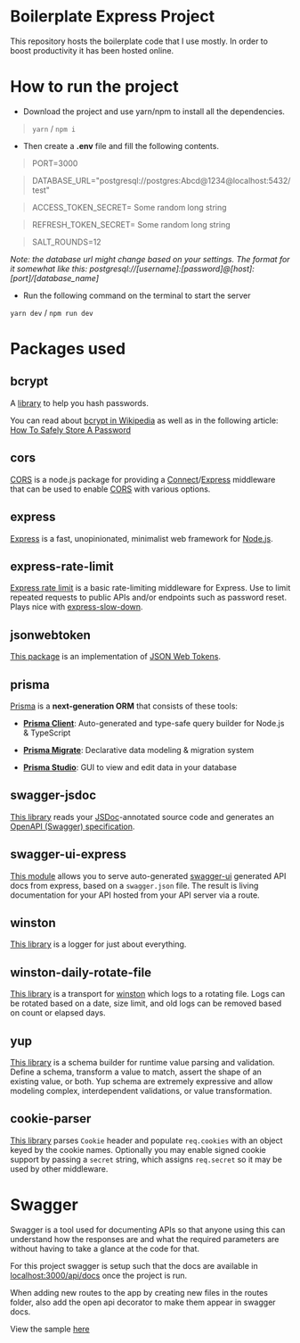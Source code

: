 # Boilerplate Express Project

This repository hosts the boilerplate code that I use mostly. In order to boost productivity it has been hosted online.

# How to run the project

- Download the project and use yarn/npm to install all the dependencies.

> `yarn` / `npm i`

- Then create a **.env** file and fill the following contents.

> PORT=3000

> DATABASE_URL="postgresql://postgres:Abcd@1234@localhost:5432/test"

> ACCESS_TOKEN_SECRET= Some random long string

> REFRESH_TOKEN_SECRET= Some random long string

> SALT_ROUNDS=12

_Note: the database url might change based on your settings. The format for it somewhat like this: postgresql://[username]:[password]@[host]:[port]/[database_name]_

- Run the following command on the terminal to start the server

`yarn dev` / `npm run dev`

# Packages used

## bcrypt

A [library](https://www.npmjs.com/package/bcrypt) to help you hash passwords.

You can read about [bcrypt in Wikipedia](https://en.wikipedia.org/wiki/Bcrypt) as well as in the following article: [How To Safely Store A Password](http://codahale.com/how-to-safely-store-a-password/)

## cors

[CORS](https://www.npmjs.com/package/cors) is a node.js package for providing a [Connect](http://www.senchalabs.org/connect/)/[Express](http://expressjs.com/) middleware that can be used to enable [CORS](http://en.wikipedia.org/wiki/Cross-origin_resource_sharing) with various options.

## express

[Express](https://www.npmjs.com/package/express) is a fast, unopinionated, minimalist web framework for [Node.js](http://nodejs.org/).

## express-rate-limit

[Express rate limit](https://github.com/express-rate-limit/express-rate-limit) is a basic rate-limiting middleware for Express. Use to limit repeated requests to public APIs and/or endpoints such as password reset. Plays nice with [express-slow-down](https://www.npmjs.com/package/express-slow-down).

## jsonwebtoken

[This package](https://github.com/auth0/node-jsonwebtoken#readme) is an implementation of [JSON Web Tokens](https://tools.ietf.org/html/rfc7519).

## prisma

[Prisma](https://www.prisma.io/) is a **next-generation ORM** that consists of these tools:

- [**Prisma Client**](https://www.prisma.io/docs/concepts/components/prisma-client): Auto-generated and type-safe query builder for Node.js & TypeScript

- [**Prisma Migrate**](https://www.prisma.io/docs/concepts/components/prisma-migrate): Declarative data modeling & migration system

- [**Prisma Studio**](https://github.com/prisma/studio): GUI to view and edit data in your database

## swagger-jsdoc

[This library](https://www.npmjs.com/package/swagger-jsdoc) reads your [JSDoc](https://jsdoc.app/)-annotated source code and generates an [OpenAPI (Swagger) specification](https://swagger.io/specification/).

## swagger-ui-express

[This module](https://www.npmjs.com/package/swagger-ui-express) allows you to serve auto-generated [swagger-ui](https://swagger.io/tools/swagger-ui/) generated API docs from express, based on a `swagger.json` file. The result is living documentation for your API hosted from your API server via a route.

## winston

[This library](https://github.com/winstonjs/winston) is a logger for just about everything.

## winston-daily-rotate-file

[This library](https://github.com/winstonjs/winston-daily-rotate-file) is a transport for [winston](https://github.com/winstonjs/winston) which logs to a rotating file. Logs can be rotated based on a date, size limit, and old logs can be removed based on count or elapsed days.

## yup

[This library](https://github.com/jquense/yup) is a schema builder for runtime value parsing and validation. Define a schema, transform a value to match, assert the shape of an existing value, or both. Yup schema are extremely expressive and allow modeling complex, interdependent validations, or value transformation.

## cookie-parser

[This library](https://www.npmjs.com/package/cookie-parser) parses `Cookie` header and populate `req.cookies` with an object keyed by the cookie names. Optionally you may enable signed cookie support by passing a `secret` string, which assigns `req.secret` so it may be used by other middleware.

# Swagger

Swagger is a tool used for documenting APIs so that anyone using this can understand how the responses are and what the required parameters are without having to take a glance at the code for that.

For this project swagger is setup such that the docs are available in [localhost:3000/api/docs](http://localhost:3000/api/docs) once the project is run.

When adding new routes to the app by creating new files in the routes folder, also add the open api decorator to make them appear in swagger docs.

View the sample [here](https://forge.etsi.org/swagger/editor/)
